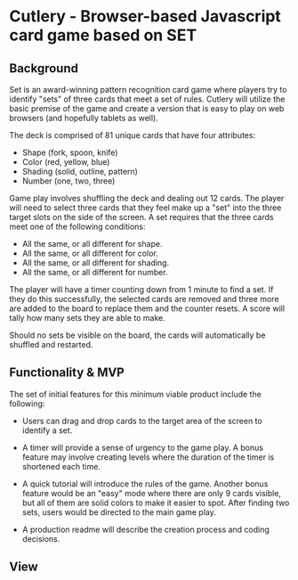 # Cutlery - Browser-based Javascript card game based on SET

## Background

Set is an award-winning pattern recognition card game where players try to identify "sets" of three cards that meet a set of rules. Cutlery will utilize the basic premise of the game and create a version that is easy to play on web browsers (and hopefully tablets as well).

The deck is comprised of 81 unique cards that have four attributes:

 * Shape (fork, spoon, knife)
 * Color (red, yellow, blue)
 * Shading (solid, outline, pattern)
 * Number (one, two, three)

 Game play involves shuffling the deck and dealing out 12 cards. The player will need to select three cards that they feel make up a "set" into the three target slots on the side of the screen. A set requires that the three cards meet one of the following conditions:

 * All the same, or all different for shape.
 * All the same, or all different for color.
 * All the same, or all different for shading.
 * All the same, or all different for number.

The player will have a timer counting down from 1 minute to find a set. If they do this successfully, the selected cards are removed and three more are added to the board to replace them and the counter resets.  A score will tally how many sets they are able to make.

Should no sets be visible on the board, the cards will automatically be shuffled and restarted.

## Functionality & MVP

The set of initial features for this minimum viable product include the following:

* Users can drag and drop cards to the target area of the screen to identify a set.
* A timer will provide a sense of urgency to the game play. A bonus feature may involve creating levels where the duration of the timer is shortened each time.
* A quick tutorial will introduce the rules of the game. Another bonus feature would be an "easy" mode where there are only 9 cards visible, but all of them are solid colors to make it easier to spot. After finding two sets, users would be directed to the main game play.

* A production readme will describe the creation process and coding decisions.


## View
